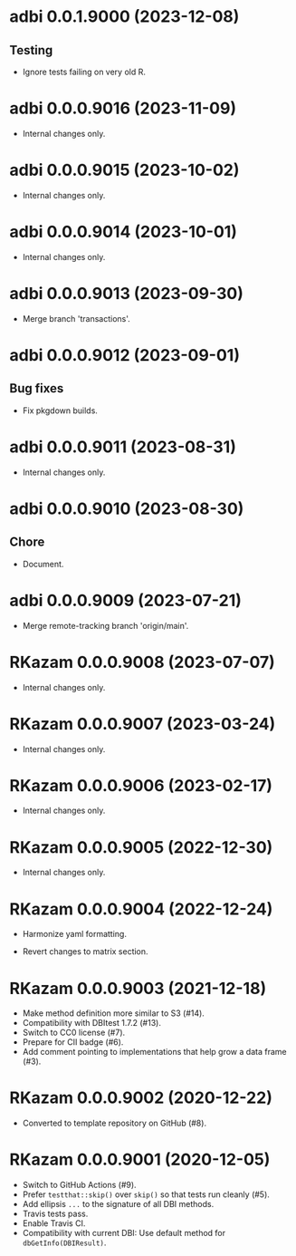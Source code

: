 <!-- NEWS.md is maintained by https://fledge.cynkra.com, contributors should not edit this file -->

# adbi 0.0.1.9000 (2023-12-08)

## Testing

- Ignore tests failing on very old R.


# adbi 0.0.0.9016 (2023-11-09)

- Internal changes only.


# adbi 0.0.0.9015 (2023-10-02)

- Internal changes only.


# adbi 0.0.0.9014 (2023-10-01)

- Internal changes only.


# adbi 0.0.0.9013 (2023-09-30)

- Merge branch 'transactions'.


# adbi 0.0.0.9012 (2023-09-01)

## Bug fixes

- Fix pkgdown builds.


# adbi 0.0.0.9011 (2023-08-31)

- Internal changes only.


# adbi 0.0.0.9010 (2023-08-30)

## Chore

- Document.


# adbi 0.0.0.9009 (2023-07-21)

- Merge remote-tracking branch 'origin/main'.


# RKazam 0.0.0.9008 (2023-07-07)

- Internal changes only.


# RKazam 0.0.0.9007 (2023-03-24)

- Internal changes only.


# RKazam 0.0.0.9006 (2023-02-17)

- Internal changes only.


# RKazam 0.0.0.9005 (2022-12-30)

- Internal changes only.


# RKazam 0.0.0.9004 (2022-12-24)

- Harmonize yaml formatting.

- Revert changes to matrix section.


# RKazam 0.0.0.9003 (2021-12-18)

- Make method definition more similar to S3 (#14).
- Compatibility with DBItest 1.7.2 (#13).
- Switch to CC0 license (#7).
- Prepare for CII badge (#6).
- Add comment pointing to implementations that help grow a data frame (#3).


# RKazam 0.0.0.9002 (2020-12-22)

- Converted to template repository on GitHub (#8).


# RKazam 0.0.0.9001 (2020-12-05)

- Switch to GitHub Actions (#9).
- Prefer `testthat::skip()` over `skip()` so that tests run cleanly (#5).
- Add ellipsis `...` to the signature of all DBI methods.
- Travis tests pass.
- Enable Travis CI.
- Compatibility with current DBI: Use default method for `dbGetInfo(DBIResult)`.
